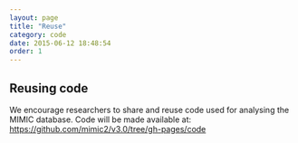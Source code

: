 ```yaml
---
layout: page
title: "Reuse"
category: code
date: 2015-06-12 18:48:54
order: 1
---
```


## Reusing code

We encourage researchers to share and reuse code used for analysing the MIMIC database. Code will be made available at: https://github.com/mimic2/v3.0/tree/gh-pages/code